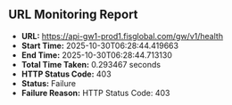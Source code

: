 ## URL Monitoring Report

- **URL:** https://api-gw1-prod1.fisglobal.com/gw/v1/health
- **Start Time:** 2025-10-30T06:28:44.419663
- **End Time:** 2025-10-30T06:28:44.713130
- **Total Time Taken:** 0.293467 seconds
- **HTTP Status Code:** 403
- **Status:** Failure
- **Failure Reason:** HTTP Status Code: 403
